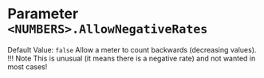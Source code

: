 # Parameter `<NUMBERS>.AllowNegativeRates`
Default Value: `false`
Allow a meter to count backwards (decreasing values).
!!! Note
    This is unusual (it means there is a negative rate) and not wanted in most cases!
